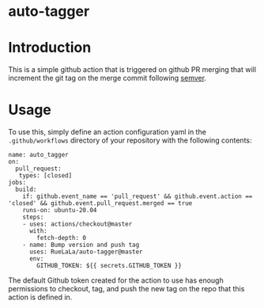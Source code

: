 auto-tagger
===

# Introduction

This is a simple github action that is triggered on github PR merging that will increment the git tag on the merge commit following [semver](https://semver.org).

# Usage

To use this, simply define an action configuration yaml in the `.github/workflows` directory of your repository with the following contents:
```
name: auto_tagger
on:
  pull_request:
   types: [closed]
jobs:
  build:
    if: github.event_name == 'pull_request' && github.event.action == 'closed' && github.event.pull_request.merged == true
    runs-on: ubuntu-20.04
    steps:
    - uses: actions/checkout@master
      with:
        fetch-depth: 0
    - name: Bump version and push tag
      uses: RueLaLa/auto-tagger@master      
      env:
        GITHUB_TOKEN: ${{ secrets.GITHUB_TOKEN }}
```

The default Github token created for the action to use has enough permissions to checkout, tag, and push the new tag on the repo that this action is defined in.
